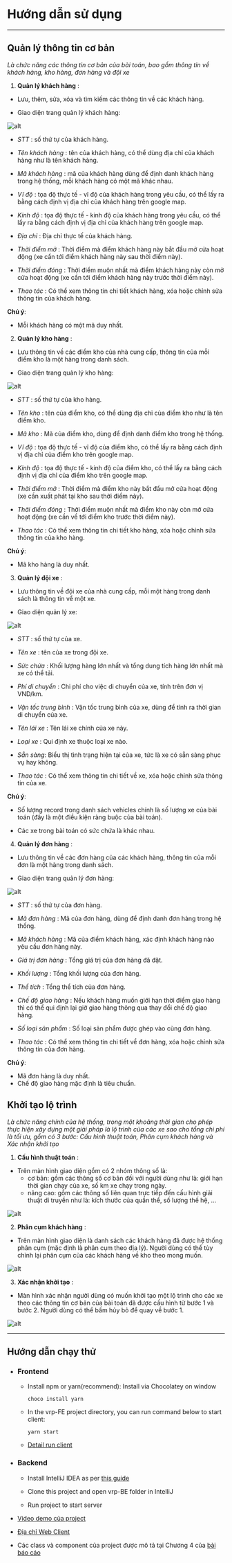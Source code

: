 

  

# Hướng dẫn sử dụng

  

  

----

  

## Quản lý thông tin cơ bản

  

*Là chức năng các thông tin cơ bản của bài toán, bao gồm thông tin về khách hàng, kho hàng, đơn hàng và đội xe*

  

  

1.  **Quản lý khách hàng** :

  

- Lưu, thêm, sửa, xóa và tìm kiếm các thông tin về các khách hàng.
  

- Giao diện trang quản lý khách hàng:

  
![alt](/images/customer.png)

  

-  *STT* : số thứ tự của khách hàng.

-  *Tên khách hàng* : tên của khách hàng, có thể dùng địa chỉ của khách hàng như là tên khách hàng.

-  *Mã khách hàng* : mã của khách hàng dùng để định danh khách hàng trong hệ thống, mỗi khách hàng có một mã khác nhau.
  

-  *Vĩ độ* : tọa độ thực tế - vĩ độ của khách hàng trong yêu cầu, có thể lấy ra bằng cách định vị địa chỉ của khách hàng trên google map.

  

-  *Kinh độ* : tọa độ thực tế - kinh độ của khách hàng trong yêu cầu, có thể lấy ra bằng cách định vị địa chỉ của khách hàng trên google map.

  

-  *Địa chỉ* : Địa chỉ thực tế của khách hàng.

  

-  *Thời điểm mở* : Thời điểm mà điểm khách hàng này bắt đầu mở cửa hoạt động (xe cần tới điểm khách hàng này sau thời điểm này).

  

-  *Thời điểm đóng* : Thời điểm muộn nhất mà điểm khách hàng này còn mở cửa hoạt động (xe cần tới điểm khách hàng này trước thời điểm này).

  

-  *Thao tác* : Có thể xem thông tin chi tiết khách hàng, xóa hoặc chỉnh sửa thông tin của khách hàng.

  

  

**Chú ý**:

  

- Mỗi khách hàng có một mã duy nhất.

  

  

2.  **Quản lý kho hàng** :

  

  

- Lưu thông tin về các điểm kho của nhà cung cấp, thông tin của mỗi điểm kho là một hàng trong danh sách.

  

- Giao diện trang quản lý kho hàng:

  

 ![alt](/images/depot.png)
  
  

-  *STT* : số thứ tự của kho hàng.

-  *Tên kho* : tên của điểm kho, có thể dùng địa chỉ của điểm kho như là tên điểm kho.

-  *Mã kho* : Mã của điểm kho, dùng để định danh điểm kho trong hệ thống.
  

-  *Vĩ độ* : tọa độ thực tế - vĩ độ của điểm kho, có thể lấy ra bằng cách định vị địa chỉ của điểm kho trên google map.

  

-  *Kinh độ* : tọa độ thực tế - kinh độ của điểm kho, có thể lấy ra bằng cách định vị địa chỉ của điểm kho trên google map.

  

-  *Thời điểm mở* : Thời điểm mà điểm kho này bắt đầu mở cửa hoạt động (xe cần xuất phát tại kho sau thời điểm này).

  

-  *Thời điểm đóng* : Thời điểm muộn nhất mà điểm kho này còn mở cửa hoạt động (xe cần về tới điểm kho trước thời điểm này).

  

-  *Thao tác* : Có thể xem thông tin chi tiết kho hàng, xóa hoặc chỉnh sửa thông tin của kho hàng.
  

**Chú ý**:

  

- Mã kho hàng là duy nhất.

  

3.  **Quản lý đội xe** :

  

- Lưu thông tin về đội xe của nhà cung cấp, mỗi một hàng trong danh sách là thông tin về một xe.

  

- Giao diện quản lý xe:

![alt](/images/vehicle.png)
  

-  *STT* : số thứ tự của xe.

  

-  *Tên xe* : tên của xe trong đội xe.

  

-  *Sức chứa* : Khối lượng hàng lớn nhất và tổng dung tích hàng lớn nhất mà xe có thể tải.

  

-  *Phí di chuyển* : Chi phí cho việc di chuyển của xe, tính trên đơn vị VND/km.

  

-  *Vận tốc trung bình* : Vận tốc trung bình của xe, dùng để tính ra thời gian di chuyển của xe.

  

-  *Tên lái xe* : Tên lái xe chính của xe này.

-  *Loại xe* : Qui định xe thuộc loại xe nào.
- *Sẵn sàng*: Biểu thị tình trạng hiện tại của xe, tức là xe có sẵn sàng phục vụ hay không.
-  *Thao tác* : Có thể xem thông tin chi tiết về xe, xóa hoặc chỉnh sửa thông tin của xe.
  

**Chú ý**:

  

- Số lượng record trong danh sách vehicles chính là số lượng xe của bài toán (đây là một điều kiện ràng buộc của bài toán).

  

- Các xe trong bài toán có sức chứa là khác nhau.

4.  **Quản lý đơn hàng** :

  

  

- Lưu thông tin về các đơn hàng của các khách hàng, thông tin của mỗi đơn là một hàng trong danh sách.

  

- Giao diện trang quản lý đơn hàng:

  

 ![alt](/images/order.png)
  
  

-  *STT* : số thứ tự của đơn hàng.

-  *Mã đơn hàng* : Mã của đơn hàng, dùng để định danh đơn hàng trong hệ thống.

-  *Mã khách hàng* : Mã của điểm khách hàng, xác định khách hàng nào yêu cầu đơn hàng này.
  

-  *Giá trị đơn hàng* : Tổng giá trị của đơn hàng đã đặt.

  

-  *Khối lượng* : Tổng khối lượng của đơn hàng.


-  *Thể tích* : Tổng thể tích của đơn hàng.

  

-  *Chế độ giao hàng* : Nếu khách hàng muốn giới hạn thời điểm giao hàng thì có thể qui định lại giờ giao hàng thông qua thay đổi chế độ giao hàng.

  

-  *Số loại sản phẩm* : Số loại sản phẩm được ghép vào cùng đơn hàng.
  
-  *Thao tác* : Có thể xem thông tin chi tiết về đơn hàng, xóa hoặc chỉnh sửa thông tin của đơn hàng.

**Chú ý**:

  

- Mã đơn hàng là duy nhất.
- Chế độ giao hàng mặc định là tiêu chuẩn.

## Khởi tạo lộ trình

*Là chức năng chính của hệ thống, trong một khoảng thời gian cho phép thực hiện xây dựng một giải pháp là lộ trình của các xe sao cho tổng chi phí là tối ưu, gồm có 3 bước: Cấu hình thuật toán, Phân cụm khách hàng và Xác nhận khởi tạo*

1.  **Cấu hình thuật toán** :
 
 - Trên màn hình giao diện gồm có 2 nhóm thông số là:
 	- cơ bản: gồm các thông số cơ bản đối với người dùng như là: giới hạn thời gian chạy của xe, số km xe chạy trong ngày.
	- nâng cao: gồm các thông số liên quan trực tiếp đến cấu hình giải thuật di truyền như là: kích thước của quần thể, số lượng thế hệ, ...

 ![alt](/images/config.png)

2.  **Phân cụm khách hàng** :

- Trên màn hình giao diện là danh sách các khách hàng đã được hệ thống phân cụm (mặc định là phân cụm theo địa lý). Người dùng có thể tùy chỉnh lại phân cụm của các khách hàng về kho theo mong muốn.

 ![alt](/images/cluster.png)

3.  **Xác nhận khởi tạo** :

- Màn hình xác nhận người dùng có muốn khởi tạo một lộ trình cho các xe theo các thông tin cơ bản của bài toán đã được cấu hình từ bước 1 và bước 2. Người dùng có thể bấm hủy bỏ để quay về bước 1.

 ![alt](/images/confirm.png)

----

## Hướng dẫn chạy thử

-  ### Frontend

	- Install npm or yarn(recommend): Install via Chocolatey on window

		`choco install yarn`

	- In the vrp-FE project directory, you can run command below to start client:

		`yarn start`

	-  [Detail run client](https://github.com/VNISTLogistics/GARoutings/blob/master/vrp-FE/README.md)

-  ### Backend

	- Install IntelliJ IDEA as per [this guide](https://www.jetbrains.com/help/idea/installation-guide.html#silent)

	- Clone this project and open vrp-BE folder in IntelliJ

	- Run project to start server

-  [Video demo của project](https://drive.google.com/file/d/1_oRQiW6_Zw-PTk6ptUPyBTP7wcMh4DpH/view)

-  [Địa chỉ Web Client](https://zovivo.github.io/vrp-FE/)

- Các class và component của project được mô tả tại Chương 4 của [bài báo cáo](https://docs.google.com/document/d/16OLDX4yBgVNPruZrdPPKlZRTHUO9SptOTNw5H6m1yj0/edit?usp=sharing)
